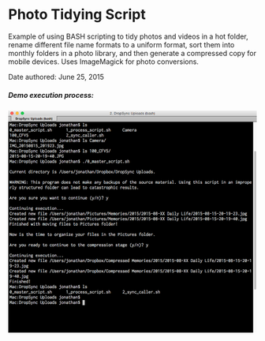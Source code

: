# Photo Tidying Script
Example of using BASH scripting to tidy photos and videos in a hot folder, rename different file name formats to a uniform format, sort them into monthly folders in a photo library, and then generate a compressed copy for mobile devices. Uses ImageMagick for photo conversions.

Date authored: June 25, 2015

##### Demo execution process:
![interface screenshot](screenshots/demo1.png "Sample photo rename, sorting, and compression job.")
